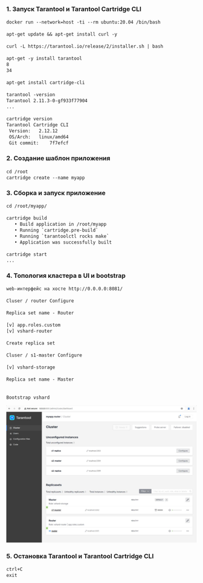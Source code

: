### 1. Запуск Tarantool и Tarantool Cartridge CLI
```
docker run --network=host -ti --rm ubuntu:20.04 /bin/bash

apt-get update && apt-get install curl -y

curl -L https://tarantool.io/release/2/installer.sh | bash

apt-get -y install tarantool
8
34

apt-get install cartridge-cli

tarantool -version
Tarantool 2.11.3-0-gf933f77904
...

cartridge version
Tarantool Cartridge CLI
 Version:	2.12.12
 OS/Arch: 	linux/amd64
 Git commit:	7f7efcf
```

### 2. Создание шаблон приложения
```
cd /root
cartridge create --name myapp
```

### 3. Сборка и запуск приложение
```
cd /root/myapp/

cartridge build
   • Build application in /root/myapp
   • Running `cartridge.pre-build`
   • Running `tarantoolctl rocks make`
   • Application was successfully built

cartridge start
...

```

### 4. Топология кластера в UI и bootstrap
```
web-интерфейс на хосте http://0.0.0.0:8081/

Cluser / router Configure

Replica set name - Router

[v] app.roles.custom
[v] vshard-router

Create replica set

Cluser / s1-master Configure

[v] vshard-storage

Replica set name - Master


Bootstrap vshard
```
![Alt text](./tarantool.jpg?raw=true)

### 5. Остановка Tarantool и Tarantool Cartridge CLI
```
ctrl+C
exit
```
